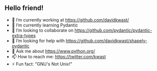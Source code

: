 ## Hello friend!

- 🔭 I’m currently working at https://github.com/davidkwast/
- 🌱 I’m currently learning Pydantic
- 👯 I’m looking to collaborate on https://github.com/pydantic/pydantic-extra-types
- 🤔 I’m looking for help with https://github.com/davidkwast/shapely-pydantic
- 💬 Ask me about https://www.python.org/
- 📫 How to reach me: https://twitter.com/kwast
- ⚡ Fun fact: "GNU's Not Unix!"
